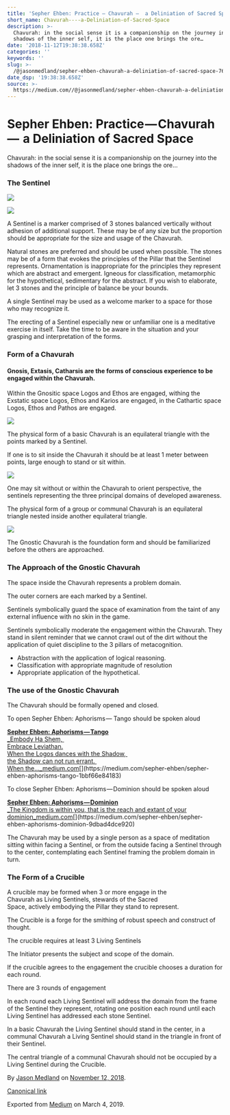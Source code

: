 ```yaml
---
title: 'Sepher Ehben: Practice — Chavurah —  a Deliniation of Sacred Space'
short_name: Chavurah----a-Deliniation-of-Sacred-Space
description: >-
  Chavurah: in the social sense it is a companionship on the journey into the
  shadows of the inner self, it is the place one brings the ore…
date: '2018-11-12T19:38:38.658Z'
categories: ''
keywords: ''
slug: >-
  /@jasonmedland/sepher-ehben-chavurah-a-deliniation-of-sacred-space-76d2c5bbe37a
date_dsp: '19:38:38.658Z'
source: >-
  https://medium.com//@jasonmedland/sepher-ehben-chavurah-a-deliniation-of-sacred-space-76d2c5bbe37a
---
```


# Sepher Ehben: Practice — Chavurah —  a Deliniation of Sacred Space

Chavurah: in the social sense it is a companionship on the journey into the shadows of the inner self, it is the place one brings the ore…

### The Sentinel

![](https://cdn-images-1.medium.com/max/800/1*ikoVJoLyulDqvDQNvQswyg.jpeg)

![](https://cdn-images-1.medium.com/max/600/1*MZXnagMk1_5BnagZsX5ltA.jpeg)

A Sentinel is a marker comprised of 3 stones balanced vertically without adhesion of additional support. These may be of any size but the proportion should be appropriate for the size and usage of the Chavurah.

Natural stones are preferred and should be used when possible. The stones may be of a form that evokes the principles of the Pillar that the Sentinel represents. Ornamentation is inappropriate for the principles they represent which are abstract and emergent. Igneous for classification, metamorphic for the hypothetical, sedimentary for the abstract. If you wish to elaborate, let 3 stones and the principle of balance be your bounds.

A single Sentinel may be used as a welcome marker to a space for those who may recognize it.

The erecting of a Sentinel especially new or unfamiliar one is a meditative exercise in itself. Take the time to be aware in the situation and your grasping and interpretation of the forms.

### Form of a Chavurah

#### Gnosis, Extasis, Catharsis are the forms of conscious experience to be engaged within the Chavurah.

Within the Gnositic space Logos and Ethos are engaged, withing the Exstatic space Logos, Ethos and Karios are engaged, in the Cathartic space Logos, Ethos and Pathos are engaged.

![](https://cdn-images-1.medium.com/max/800/1*m5wYCqbQVLtxXigPqeX6Mw.png)

The physical form of a basic Chavurah is an equilateral triangle with the points marked by a Sentinel.

If one is to sit inside the Chavurah it should be at least 1 meter between points, large enough to stand or sit within.

![](https://cdn-images-1.medium.com/max/800/1*jljsbWPSpgnCJmXLjC6iXA.jpeg)

One may sit without or within the Chavurah to orient perspective, the sentinels representing the three principal domains of developed awareness.

The physical form of a group or communal Chavurah is an equilateral triangle nested inside another equilateral triangle.

![](https://cdn-images-1.medium.com/max/800/1*tjFNhIJ4PBcI8hF-jbpQZQ.jpeg)

The Gnostic Chavurah is the foundation form and should be familiarized before the others are approached.

### The Approach of the Gnostic Chavurah

The space inside the Chavurah represents a problem domain.

The outer corners are each marked by a Sentinel.

Sentinels symbolically guard the space of examination from the taint of any external influence with no skin in the game.

Sentinels symbolically moderate the engagement within the Chavurah. They stand in silent reminder that we cannot crawl out of the dirt without the application of quiet discipline to the 3 pillars of metacognition.

*   Abstraction with the application of logical reasoning.
*   Classification with appropriate magnitude of resolution
*   Appropriate application of the hypothetical.

### The use of the Gnostic Chavurah

The Chavurah should be formally opened and closed.

To open Sepher Ehben: Aphorisms — Tango should be spoken aloud

[**Sepher Ehben: Aphorisms — Tango**  
_Embody Ha Shem,   
Embrace Leviathan.  
When the Logos dances with the Shadow,   
the Shadow can not run errant.   
When the…_medium.com](https://medium.com/sepher-ehben/sepher-ehben-aphorisms-tango-1bbf66e84183 "https://medium.com/sepher-ehben/sepher-ehben-aphorisms-tango-1bbf66e84183")[](https://medium.com/sepher-ehben/sepher-ehben-aphorisms-tango-1bbf66e84183)

To close Sepher Ehben: Aphorisms — Dominion should be spoken aloud

[**Sepher Ehben: Aphorisms — Dominion**  
_The Kingdom is within you, that is the reach and extant of your dominion_medium.com](https://medium.com/sepher-ehben/sepher-ehben-aphorisms-dominion-9dbad4dce920 "https://medium.com/sepher-ehben/sepher-ehben-aphorisms-dominion-9dbad4dce920")[](https://medium.com/sepher-ehben/sepher-ehben-aphorisms-dominion-9dbad4dce920)

The Chavurah may be used by a single person as a space of meditation sitting within facing a Sentinel, or from the outside facing a Sentinel through to the center, contemplating each Sentinel framing the problem domain in turn.

### The Form of a Crucible

A crucible may be formed when 3 or more engage in the Chavurah as Living Sentinels, stewards of the Sacred Space, actively embodying the Pillar they stand to represent.

The Crucible is a forge for the smithing of robust speech and construct of thought.

The crucible requires at least 3 Living Sentinels

The Initiator presents the subject and scope of the domain.

If the crucible agrees to the engagement the crucible chooses a duration for each round.

There are 3 rounds of engagement

In each round each Living Sentinel will address the domain from the frame of the Sentinel they represent, rotating one position each round until each Living Sentinel has addressed each stone Sentinel.

In a basic Chavurah the Living Sentinel should stand in the center, in a communal Chavurah a Living Sentinel should stand in the triangle in front of their Sentinel.

The central triangle of a communal Chavurah should not be occupied by a Living Sentinel during the Crucible.

By [Jason Medland](https://medium.com/@jasonmedland) on [November 12, 2018](https://medium.com/p/76d2c5bbe37a).

[Canonical link](https://medium.com/@jasonmedland/sepher-ehben-chavurah-a-deliniation-of-sacred-space-76d2c5bbe37a)

Exported from [Medium](https://medium.com) on March 4, 2019.